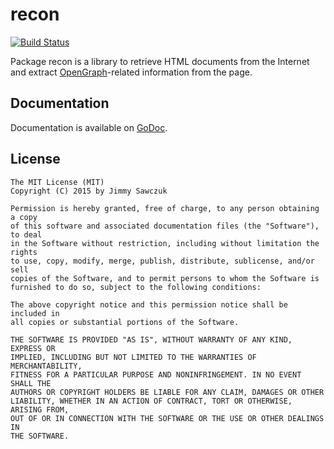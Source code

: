 # recon

[![Build Status](https://travis-ci.org/jimmysawczuk/recon.svg)](https://travis-ci.org/jimmysawczuk/recon)

Package recon is a library to retrieve HTML documents from the Internet and extract [OpenGraph][ogp]-related information from the page.

## Documentation

Documentation is available on [GoDoc][godoc].

## License

```text
The MIT License (MIT)
Copyright (C) 2015 by Jimmy Sawczuk

Permission is hereby granted, free of charge, to any person obtaining a copy
of this software and associated documentation files (the "Software"), to deal
in the Software without restriction, including without limitation the rights
to use, copy, modify, merge, publish, distribute, sublicense, and/or sell
copies of the Software, and to permit persons to whom the Software is
furnished to do so, subject to the following conditions:

The above copyright notice and this permission notice shall be included in
all copies or substantial portions of the Software.

THE SOFTWARE IS PROVIDED "AS IS", WITHOUT WARRANTY OF ANY KIND, EXPRESS OR
IMPLIED, INCLUDING BUT NOT LIMITED TO THE WARRANTIES OF MERCHANTABILITY,
FITNESS FOR A PARTICULAR PURPOSE AND NONINFRINGEMENT. IN NO EVENT SHALL THE
AUTHORS OR COPYRIGHT HOLDERS BE LIABLE FOR ANY CLAIM, DAMAGES OR OTHER
LIABILITY, WHETHER IN AN ACTION OF CONTRACT, TORT OR OTHERWISE, ARISING FROM,
OUT OF OR IN CONNECTION WITH THE SOFTWARE OR THE USE OR OTHER DEALINGS IN
THE SOFTWARE.
```

  [ogp]: http://ogp.me
  [godoc]: http://godoc.org/github.com/jimmysawczuk/recon
